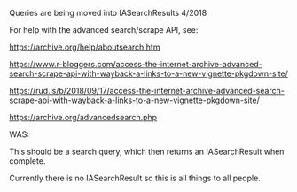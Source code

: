 Queries are being moved into IASearchResults  4/2018

For help with the advanced search/scrape API, see:

https://archive.org/help/aboutsearch.htm

https://www.r-bloggers.com/access-the-internet-archive-advanced-search-scrape-api-with-wayback-a-links-to-a-new-vignette-pkgdown-site/

https://rud.is/b/2018/09/17/access-the-internet-archive-advanced-search-scrape-api-with-wayback-a-links-to-a-new-vignette-pkgdown-site/

https://archive.org/advancedsearch.php

WAS:

This should be a search query, which then returns an IASearchResult when complete.

Currently there is no IASearchResult so this is all things to all people.